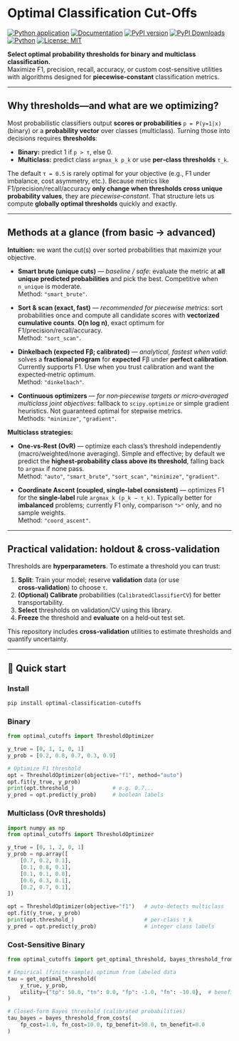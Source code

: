 # Optimal Classification Cut-Offs

[![Python application](https://github.com/finite-sample/optimal_classification_cutoffs/actions/workflows/ci.yml/badge.svg)](https://github.com/finite-sample/optimal_classification_cutoffs/actions/workflows/ci.yml)
[![Documentation](https://img.shields.io/badge/docs-github.io-blue)](https://finite-sample.github.io/optimal_classification_cutoffs/)
[![PyPI version](https://img.shields.io/pypi/v/optimal-classification-cutoffs.svg)](https://pypi.org/project/optimal-classification-cutoffs/)
[![PyPI Downloads](https://static.pepy.tech/badge/optimal-classification-cutoffs)](https://pepy.tech/projects/optimal-classification-cutoffs)
[![Python](https://img.shields.io/badge/dynamic/toml?url=https://raw.githubusercontent.com/finite-sample/optimal_classification_cutoffs/master/pyproject.toml&query=$.project.requires-python&label=Python)](https://github.com/finite-sample/optimal_classification_cutoffs)
[![License: MIT](https://img.shields.io/badge/License-MIT-yellow.svg)](https://opensource.org/licenses/MIT)

**Select optimal probability thresholds for binary and multiclass classification.**  
Maximize F1, precision, recall, accuracy, or custom cost-sensitive utilities with algorithms designed for **piecewise‑constant** classification metrics.

---

## Why thresholds—and what are we optimizing?

Most probabilistic classifiers output **scores or probabilities** `p = P(y=1|x)` (binary) or a **probability vector** over classes (multiclass). Turning those into decisions requires **thresholds**:

- **Binary:** predict 1 if `p > τ`, else 0.  
- **Multiclass:** predict class `argmax_k p_k` or use **per‑class thresholds** `τ_k`.

The default `τ = 0.5` is rarely optimal for your objective (e.g., F1 under imbalance, cost asymmetry, etc.). Because metrics like F1/precision/recall/accuracy **only change when thresholds cross unique probability values**, they are *piecewise‑constant*. That structure lets us compute **globally optimal thresholds** quickly and exactly.

---

## Methods at a glance (from basic → advanced)

**Intuition:** we want the cut(s) over sorted probabilities that maximize your objective.

- **Smart brute (unique cuts)** — *baseline / safe*: evaluate the metric at **all unique predicted probabilities** and pick the best. Competitive when `n_unique` is moderate.  
  Method: `"smart_brute"`.

- **Sort & scan (exact, fast)** — *recommended for piecewise metrics*: sort probabilities once and compute all candidate scores with **vectorized cumulative counts**. **O(n log n)**, exact optimum for F1/precision/recall/accuracy.  
  Method: `"sort_scan"`.

- **Dinkelbach (expected Fβ; calibrated)** — *analytical, fastest when valid*: solves a **fractional program** for **expected** Fβ under **perfect calibration**. Currently supports F1. Use when you trust calibration and want the expected‑metric optimum.  
  Method: `"dinkelbach"`.

- **Continuous optimizers** — *for non‑piecewise targets or micro‑averaged multiclass joint objectives*: fallback to `scipy.optimize` or simple gradient heuristics. Not guaranteed optimal for stepwise metrics.  
  Methods: `"minimize"`, `"gradient"`.

**Multiclass strategies:**

- **One‑vs‑Rest (OvR)** — optimize each class’s threshold independently (macro/weighted/none averaging). Simple and effective; by default we predict the **highest‑probability class above its threshold**, falling back to `argmax` if none pass.  
  Method: `"auto"`, `"smart_brute"`, `"sort_scan"`, `"minimize"`, `"gradient"`.

- **Coordinate Ascent (coupled, single‑label consistent)** — optimizes F1 for the **single‑label** rule `argmax_k (p_k − τ_k)`. Typically better for **imbalanced** problems; currently F1 only, comparison `">"` only, and no sample weights.  
  Method: `"coord_ascent"`.

---

## Practical validation: holdout & cross‑validation

Thresholds are **hyperparameters**. To estimate a threshold you can trust:

1. **Split**: Train your model; reserve **validation** data (or use **cross‑validation**) to choose `τ`.  
2. **(Optional) Calibrate** probabilities (`CalibratedClassifierCV`) for better transportability.  
3. **Select** thresholds on validation/CV using this library.  
4. **Freeze** the threshold and **evaluate** on a held‑out test set.

This repository includes **cross‑validation** utilities to estimate thresholds and quantify uncertainty.

---

## 🚀 Quick start

### Install
```bash
pip install optimal-classification-cutoffs
```

### Binary

```python
from optimal_cutoffs import ThresholdOptimizer

y_true = [0, 1, 1, 0, 1]
y_prob = [0.2, 0.8, 0.7, 0.3, 0.9]

# Optimize F1 threshold
opt = ThresholdOptimizer(objective="f1", method="auto")
opt.fit(y_true, y_prob)
print(opt.threshold_)            # e.g. 0.7...
y_pred = opt.predict(y_prob)     # boolean labels
```

### Multiclass (OvR thresholds)

```python
import numpy as np
from optimal_cutoffs import ThresholdOptimizer

y_true = [0, 1, 2, 0, 1]
y_prob = np.array([
    [0.7, 0.2, 0.1],
    [0.1, 0.8, 0.1],
    [0.1, 0.1, 0.8],
    [0.6, 0.3, 0.1],
    [0.2, 0.7, 0.1],
])

opt = ThresholdOptimizer(objective="f1")   # auto-detects multiclass
opt.fit(y_true, y_prob)
print(opt.threshold_)                      # per-class τ_k
y_pred = opt.predict(y_prob)               # integer class labels
```

### Cost-Sensitive Binary

```python
from optimal_cutoffs import get_optimal_threshold, bayes_threshold_from_costs

# Empirical (finite-sample) optimum from labeled data
tau = get_optimal_threshold(
    y_true, y_prob,
    utility={"tp": 50.0, "tn": 0.0, "fp": -1.0, "fn": -10.0},  # benefits/costs
)

# Closed-form Bayes threshold (calibrated probabilities)
tau_bayes = bayes_threshold_from_costs(
    fp_cost=1.0, fn_cost=10.0, tp_benefit=50.0, tn_benefit=0.0
)
```

